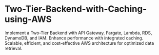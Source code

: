 # Two-Tier-Backend-with-Caching-using-AWS
Implement a Two-Tier Backend with API Gateway, Fargate, Lambda, RDS, DynamoDB, and IAM. Enhance performance with integrated caching. Scalable, efficient, and cost-effective AWS architecture for optimized data retrieval.
